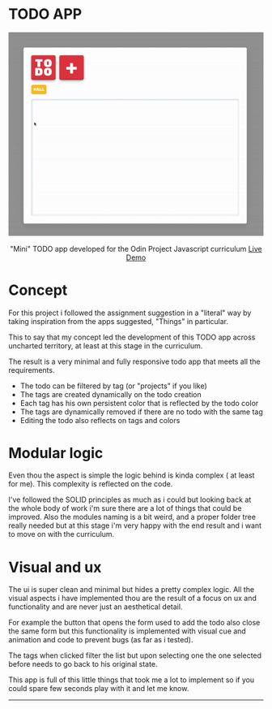 # TODO APP #

<div align="center">
<a href="https://blu3tan.github.io/To-do-app/">
<img src="src/assets/todo-showcase.gif">
</a>

"Mini" TODO app developed for the Odin Project Javascript curriculum
[Live Demo](https://blu3tan.github.io/To-do-app/)

</div>

# Concept #

For this project i followed the assignment suggestion in a "literal" way by taking 
inspiration from the apps suggested, "Things" in particular.

This to say that my concept led the development of this TODO app across uncharted 
territory, at least at this stage in the curriculum.

The result is a very minimal and fully responsive todo app that meets all the requirements.

- The todo can be filtered by tag (or "projects" if you like)
- The tags are created dynamically on the todo creation
- Each tag has his own persistent color that is reflected by the todo color
- The tags are dynamically removed if there are no todo with the same tag
- Editing the todo also reflects on tags and colors



# Modular logic #

Even thou the aspect is simple the logic behind is kinda complex ( at least for me). 
This complexity is reflected on the code.

I've followed the SOLID principles as much as i could but looking back at the whole 
body of work i'm sure there are a lot of things that could be improved. Also the modules 
naming is a bit weird, and a proper folder tree really needed but at this stage i'm very 
happy with the end result and i want to move on with the curriculum.



# Visual and ux #

The ui is super clean and minimal but hides a pretty complex logic. All the visual 
aspects i have implemented thou are the result of a focus on ux and functionality 
and are never just an aesthetical detail.

For example the button that opens the form used to add the todo also close the same 
form but this functionality is implemented with visual cue and animation and code to 
prevent bugs (as far as i tested).

The tags when clicked filter the list but upon selecting one the one selected before 
needs to go back to his original state.

This app is full of this little things that took me a lot to implement so if you 
could spare few seconds play with it and let me know.

-----------------------------------------------------------------------------

